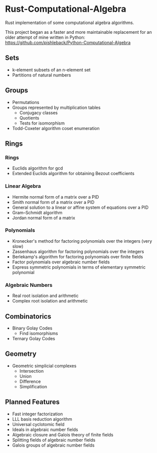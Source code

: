 # Rust-Computational-Algebra
Rust implementation of some computational algebra algorithms. 

This project began as a faster and more maintainable replacement for an older attempt of mine written in Python: https://github.com/pishleback/Python-Computational-Algebra

## Sets
 - k-element subsets of an n-element set
 - Partitions of natural numbers

## Groups
 - Permutations
 - Groups represented by multiplication tables
   - Conjugacy classes
   - Quotients
   - Tests for isomorphism
 - Todd-Coxeter algorithm coset enumeration

## Rings
### Rings
 - Euclids algorithm for gcd
 - Extended Euclids algorithm for obtaining Bezout coefficients

### Linear Algebra
 - Hermite normal form of a matrix over a PID
 - Smith normal form of a matrix over a PID
 - General solution to a linear or affine system of equations over a PID
 - Gram–Schmidt algorithm
 - Jordan normal form of a matrix

### Polynomials
 - Kronecker's method for factoring polynomials over the integers (very slow)
 - Zassenhaus algorithm for factoring polynomials over the integers
 - Berlekamp's algorithm for factoring polynomials over finite fields
 - Factor polynomials over algebraic number fields
 - Express symmetric polynomials in terms of elementary symmetric polynomial

### Algebraic Numbers
 - Real root isolation and arithmetic
 - Complex root isolation and arithmetic

## Combinatorics
 - Binary Golay Codes
   - Find isomorphisms
 - Ternary Golay Codes

## Geometry
 - Geometric simplicial complexes
   - Intersection
   - Union
   - Difference
   - Simplification

## Planned Features
 - Fast integer factorization
 - LLL basis reduction algorithm
 - Universal cyclotomic field
 - Ideals in algebraic number fields
 - Algebraic closure and Galois theory of finite fields
 - Splitting fields of algebraic number fields
 - Galois groups of algebraic number fields
